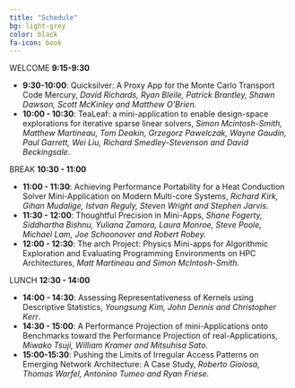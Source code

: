 ```yaml
---
title: "Schedule"
bg: light-grey
color: black
fa-icon: book
---
```


WELCOME **9:15-9:30**

- **9:30-10:00**:  Quicksilver: A Proxy App for the Monte Carlo Transport Code
  Mercury, _David Richards, Ryan Bleile, Patrick Brantley, Shawn Dawson, Scott
  McKinley and Matthew O'Brien._
- **10:00 - 10:30**:  TeaLeaf: a mini-application to enable design-space
  explorations for iterative sparse linear solvers, _Simon Mcintosh-Smith,
  Matthew Martineau, Tom Deakin, Grzegorz Pawelczak, Wayne Gaudin, Paul
  Garrett, Wei Liu, Richard Smedley-Stevenson and David Beckingsale._

BREAK **10:30 - 11:00**

- **11:00 - 11:30**:  Achieving Performance Portability for a Heat Conduction
  Solver Mini-Application on Modern Multi-core Systems, _Richard Kirk, Gihan
  Mudalige, Istvan Reguly, Steven Wright and Stephen Jarvis._
- **11:30 - 12:00**:  Thoughtful Precision in Mini-Apps, _Shane Fogerty,
  Siddhartha Bishnu, Yuliana Zamora, Laura Monroe, Steve Poole, Michael Lam,
  Joe Schoonover and Robert Robey._
- **12:00 - 12:30**:  The arch Project: Physics Mini-apps for Algorithmic
  Exploration and Evaluating Programming Environments on HPC Architectures,
  _Matt Martineau and Simon McIntosh-Smith._

LUNCH **12:30 - 14:00**

- **14:00 - 14:30**: Assessing Representativeness of Kernels using
  Descriptive Statistics, _Youngsung Kim, John Dennis and Christopher Kerr_.
- **14:30 - 15:00**: A Performance Projection of mini-Applications onto
  Benchmarks toward the Performance Projection of real-Applications, _Miwako
  Tsuji, William Kramer and Mitsuhisa Sato._
- **15:00-15:30**: Pushing the Limits of Irregular Access Patterns on Emerging
  Network Architecture: A Case Study, _Roberto Gioiosa, Thomas Warfel, Antonino
  Tumeo and Ryan Friese._

